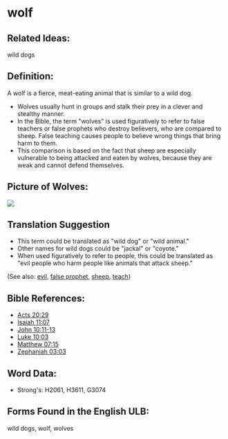 # wolf

## Related Ideas:

wild dogs


## Definition:

A wolf is a fierce, meat-eating animal that is similar to a wild dog.

* Wolves usually hunt in groups and stalk their prey in a clever and stealthy manner.
* In the Bible, the term "wolves" is used figuratively to refer to false teachers or false prophets who destroy believers, who are compared to sheep. False teaching causes people to believe wrong things that bring harm to them.
* This comparison is based on the fact that sheep are especially vulnerable to being attacked and eaten by wolves, because they are weak and cannot defend themselves.

## Picture of Wolves:

<a href="https://content.bibletranslationtools.org/WycliffeAssociates/en_tw/raw/branch/master/PNGs/w/Wolves.png"><img src="https://content.bibletranslationtools.org/WycliffeAssociates/en_tw/raw/branch/master/PNGs/w/Wolves.png" ></a>

## Translation Suggestion

* This term could be translated as "wild dog" or "wild animal."
* Other names for wild dogs could be "jackal" or "coyote."
* When used figuratively to refer to people, this could be translated as "evil people who harm people like animals that attack sheep."

(See also: [evil](../kt/evil.md), [false prophet](../other/falseprophet.md), [sheep](../other/sheep.md), [teach](../other/teach.md))

## Bible References:

* [Acts 20:29](rc://en/tn/help/act/20/29)
* [Isaiah 11:07](rc://en/tn/help/isa/11/07)
* [John 10:11-13](rc://en/tn/help/jhn/10/11)
* [Luke 10:03](rc://en/tn/help/luk/10/03)
* [Matthew 07:15](rc://en/tn/help/mat/07/15)
* [Zephaniah 03:03](rc://en/tn/help/zep/03/03)

## Word Data:

* Strong's: H2061, H3611, G3074

## Forms Found in the English ULB:

wild dogs, wolf, wolves



